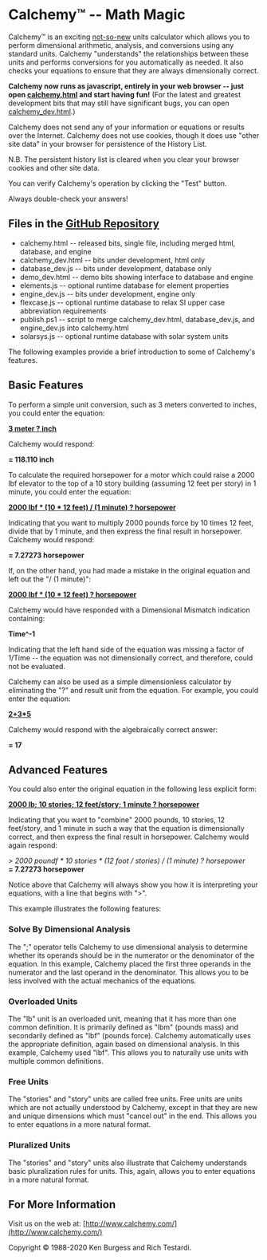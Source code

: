 Calchemy™ -- Math Magic
=======================

Calchemy™ is an exciting [not-so-new](https://github.com/rtestardi/calchemy/wiki/The-History-of-Calchemy%E2%84%A2%2C-1988-to-Present)
units calculator which allows you to perform dimensional arithmetic, analysis, and conversions using any standard units.
Calchemy "understands" the relationships between these units and performs conversions for you automatically as needed.
It also checks your equations to ensure that they are always dimensionally correct.

**Calchemy now runs as javascript, entirely in your web browser -- just open [calchemy.html](https://rtestardi.github.io/calchemy/calchemy.html) and start having fun!**
(For the latest and greatest development bits that may still have significant bugs, you can open [calchemy_dev.html](https://rtestardi.github.io/calchemy/calchemy_dev.html).)

Calchemy does not send any of your information or equations or results over the Internet. Calchemy does not use cookies, though it does use "other site data" in your browser for persistence of the History List.

N.B. The persistent history list is cleared when you clear your browser cookies and other site data.

You can verify Calchemy's operation by clicking the "Test" button.

Always double-check your answers!

## Files in the [GitHub Repository](https://github.com/rtestardi/calchemy)

* calchemy.html -- released bits, single file, including merged html, database, and engine
* calchemy_dev.html -- bits under development, html only
* database_dev.js -- bits under development, database only
* demo_dev.html -- demo bits showing interface to database and engine
* elements.js -- optional runtime database for element properties
* engine_dev.js -- bits under development, engine only
* flexcase.js -- optional runtime database to relax SI upper case abbreviation requirements
* publish.ps1 -- script to merge calchemy_dev.html, database_dev.js, and engine_dev.js into calchemy.html
* solarsys.js -- optional runtime database with solar system units

The following examples provide a brief introduction to some of Calchemy's features.

## Basic Features

To perform a simple unit conversion, such as 3 meters converted to inches, you could enter the equation:

[**3 meter ? inch**](https://rtestardi.github.io/calchemy/calchemy.html?3%20meter%20%3F%20inch)

Calchemy would respond:

**= 118.110 inch**

To calculate the required horsepower for a motor which could raise a 2000 lbf elevator to the top of a 10 story building (assuming 12 feet per story) in 1 minute,
you could enter the equation:

[**2000 lbf * (10 * 12 feet) / (1 minute) ? horsepower**](https://rtestardi.github.io/calchemy/calchemy.html?2000%20lbf%20*%20%2810%20*%2012%20feet%29%20/%20%281%20minute%29%20%3F%20horsepower)

Indicating that you want to multiply 2000 pounds force by 10 times 12 feet, divide that by 1 minute, and then express the final result in horsepower.
Calchemy would respond:

**= 7.27273 horsepower**

If, on the other hand, you had made a mistake in the original equation and left out the "/ (1 minute)":

[**2000 lbf * (10 * 12 feet) ? horsepower**](https://rtestardi.github.io/calchemy/calchemy.html?2000%20lbf%20*%20%2810%20*%2012%20feet%29%20%3F%20horsepower)

Calchemy would have responded with a Dimensional Mismatch indication containing:

**Time^-1**

Indicating that the left hand side of the equation was missing a factor of 1/Time -- the equation was not dimensionally correct, and therefore, could not be evaluated.

Calchemy can also be used as a simple dimensionless calculator by eliminating the "?" and result unit from the equation. For example, you could enter the equation:

[**2+3*5**](https://rtestardi.github.io/calchemy/calchemy.html?2+3*5)

Calchemy would respond with the algebraically correct answer:

**= 17**

## Advanced Features

You could also enter the original equation in the following less explicit form:

[**2000 lb; 10 stories; 12 feet/story; 1 minute ? horsepower**](https://rtestardi.github.io/calchemy/calchemy.html?2000%20lb%3B%2010%20stories%3B%2012%20feet/story%3B%201%20minute%20%3F%20horsepower)

Indicating that you want to "combine" 2000 pounds, 10 stories, 12 feet/story, and 1 minute in such a way that the equation is dimensionally correct,
and then express the final result in horsepower. Calchemy would again respond:

*&gt; 2000 poundf * 10 stories * (12 foot / stories) / (1 minute) ? horsepower*
<br>**= 7.27273 horsepower**

Notice above that Calchemy will always show you how it is interpreting your equations, with a line that begins with "&gt;".

This example illustrates the following features:

### Solve By Dimensional Analysis
The ";" operator tells Calchemy to use dimensional analysis to determine whether its operands should be in the numerator or the denominator of the equation.
In this example, Calchemy placed the first three operands in the numerator and the last operand in the denominator.
This allows you to be less involved with the actual mechanics of the equations.

### Overloaded Units
The "lb" unit is an overloaded unit, meaning that it has more than one common definition.
It is primarily defined as "lbm" (pounds mass) and secondarily defined as "lbf" (pounds force).
Calchemy automatically uses the appropriate definition, again based on dimensional analysis.
In this example, Calchemy used "lbf". This allows you to naturally use units with multiple common definitions.

### Free Units
The "stories" and "story" units are called free units.
Free units are units which are not actually understood by Calchemy, except in that they are new and unique dimensions which must "cancel out" in the end.
This allows you to enter equations in a more natural format.

### Pluralized Units
The "stories" and "story" units also illustrate that Calchemy understands basic pluralization rules for units. This, again, allows you to enter equations in a more natural format.

## For More Information

Visit us on the web at: [http://www.calchemy.com/](http://www.calchemy.com/)

Copyright © 1988-2020 Ken Burgess and Rich Testardi.
